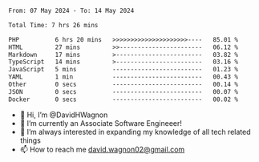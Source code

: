 <!--START_SECTION:waka-->

```txt
From: 07 May 2024 - To: 14 May 2024

Total Time: 7 hrs 26 mins

PHP          6 hrs 20 mins   >>>>>>>>>>>>>>>>>>>>>----   85.01 %
HTML         27 mins         >>-----------------------   06.12 %
Markdown     17 mins         >------------------------   03.82 %
TypeScript   14 mins         >------------------------   03.16 %
JavaScript   5 mins          -------------------------   01.23 %
YAML         1 min           -------------------------   00.43 %
Other        0 secs          -------------------------   00.14 %
JSON         0 secs          -------------------------   00.07 %
Docker       0 secs          -------------------------   00.02 %
```

<!--END_SECTION:waka-->

- 👋 Hi, I’m @DavidHWagnon
- 👀 I’m currently an Associate Software Engineeer!
- 🌱 I’m always interested in expanding my knowledge of all tech related things
- 📫 How to reach me david.wagnon02@gmail.com

<!---
DavidHWagnon/DavidHWagnon is a ✨ special ✨ repository because its `README.md` (this file) appears on your GitHub profile.
You can click the Preview link to take a look at your changes.
--->
